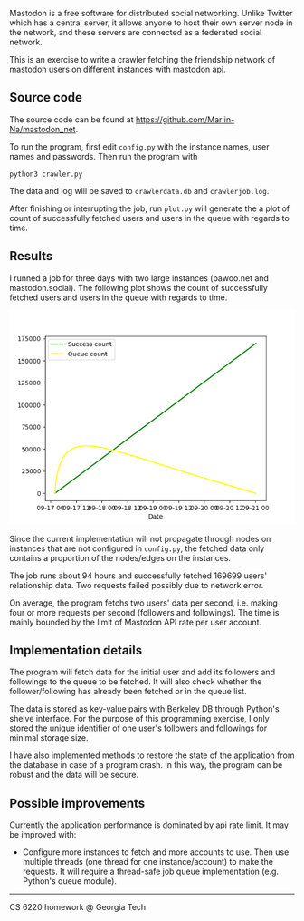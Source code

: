 
Mastodon is a free software for distributed social networking. Unlike Twitter
which has a central server, it allows anyone to host their own server node in the network,
and these servers are connected as a federated social network.

This is an exercise to write a crawler fetching the friendship network
of mastodon users on different instances with mastodon api.

## Source code

The source code can be found at https://github.com/Marlin-Na/mastodon_net.

To run the program, first edit `config.py` with the instance names, user names
and passwords. Then run the program with

```
python3 crawler.py
```

The data and log will be saved to `crawlerdata.db` and `crawlerjob.log`.

After finishing or interrupting the job, run `plot.py` will generate the
a plot of count of successfully fetched users and users in the queue with
regards to time.

## Results

I runned a job for three days with two large instances
(pawoo.net and mastodon.social). The following plot shows the count of
successfully fetched users and users in the queue with regards to time.

![plot](./plot.png)

Since the current implementation will not propagate through nodes on instances
that are not configured in `config.py`, the fetched data only contains a proportion
of the nodes/edges on the instances.

The job runs about 94 hours and successfully fetched 169699 users' relationship data.
Two requests failed possibly due to network error. 

On average, the program fetchs two users' data per second, i.e.
making four or more requests per second (followers and followings).
The time is mainly bounded by the limit of Mastodon API rate per
user account.

## Implementation details

The program will fetch data for the initial user and add its followers
and followings to the queue to be fetched. It will also check whether
the follower/following has already been fetched or in the queue list.

The data is stored as key-value pairs with Berkeley DB through
Python's shelve interface. For the purpose of this programming exercise,
I only stored the unique identifier of one user's followers and followings
for minimal storage size.

I have also implemented methods to restore the state of the application
from the database in case of a program crash. In this way, the program
can be robust and the data will be secure.

## Possible improvements

Currently the application performance is dominated by api rate limit.
It may be improved with:

- Configure more instances to fetch and more accounts to use. Then
  use multiple threads (one thread for one instance/account) to make the
  requests.
  It will require a thread-safe job queue implementation (e.g. Python's queue module).

------------------

CS 6220 homework @ Georgia Tech

